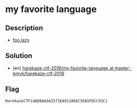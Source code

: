 # my favorite language

## Description

- [foo.lazy](attachments/foo.lazy)

## Solution

- (en) [harekaze-ctf-2018/my-favorite-language at master · kmyk/harekaze-ctf-2018](https://github.com/kmyk/harekaze-ctf-2018/tree/master/my-favorite-language#solution-for-1)

## Flag

```
HarekazeCTF{4AD8AA3A3571EA912A6EC5EA5FDCC93C}
```